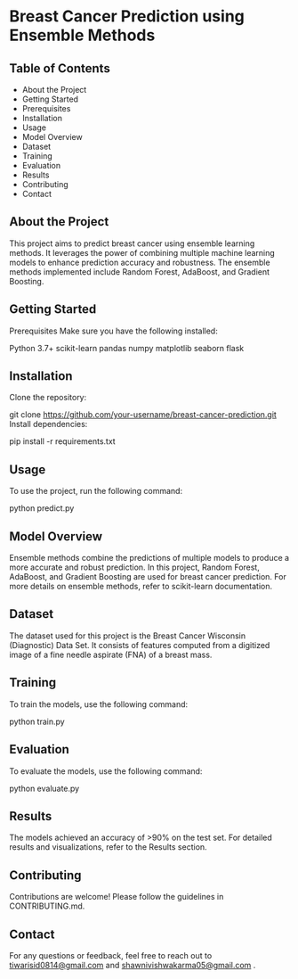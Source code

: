 # Breast Cancer Prediction using Ensemble Methods

## Table of Contents

- About the Project
- Getting Started
- Prerequisites
- Installation
- Usage
- Model Overview
- Dataset
- Training
- Evaluation
- Results
- Contributing
- Contact

## About the Project
This project aims to predict breast cancer using ensemble learning methods. It leverages the power of combining multiple machine learning models to enhance prediction accuracy and robustness. The ensemble methods implemented include Random Forest, AdaBoost, and Gradient Boosting.

## Getting Started
Prerequisites
Make sure you have the following installed:

Python 3.7+
scikit-learn
pandas
numpy
matplotlib
seaborn 
flask

## Installation
Clone the repository:

git clone https://github.com/your-username/breast-cancer-prediction.git
Install dependencies:

pip install -r requirements.txt

## Usage
To use the project, run the following command:

python predict.py 

## Model Overview
Ensemble methods combine the predictions of multiple models to produce a more accurate and robust prediction. In this project, Random Forest, AdaBoost, and Gradient Boosting are used for breast cancer prediction. For more details on ensemble methods, refer to scikit-learn documentation.

## Dataset
The dataset used for this project is the Breast Cancer Wisconsin (Diagnostic) Data Set. It consists of features computed from a digitized image of a fine needle aspirate (FNA) of a breast mass.

## Training
To train the models, use the following command:

python train.py 

## Evaluation
To evaluate the models, use the following command:

python evaluate.py 

## Results
The models achieved an accuracy of >90% on the test set. For detailed results and visualizations, refer to the Results section.

## Contributing
Contributions are welcome! Please follow the guidelines in CONTRIBUTING.md.

## Contact
For any questions or feedback, feel free to reach out to tiwarisid0814@gmail.com  and shawnivishwakarma05@gmail.com .
